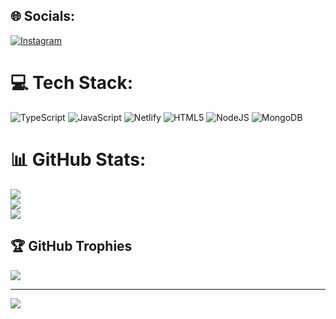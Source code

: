 
 
## 🌐 Socials:
[![Instagram](https://img.shields.io/badge/Instagram-%23E4405F.svg?logo=Instagram&logoColor=white)](https://instagram.com/ofcyourankitt) 

# 💻 Tech Stack:
![TypeScript](https://img.shields.io/badge/typescript-%23007ACC.svg?style=for-the-badge&logo=typescript&logoColor=white) ![JavaScript](https://img.shields.io/badge/javascript-%23323330.svg?style=for-the-badge&logo=javascript&logoColor=%23F7DF1E) ![Netlify](https://img.shields.io/badge/netlify-%23000000.svg?style=for-the-badge&logo=netlify&logoColor=#00C7B7) ![HTML5](https://img.shields.io/badge/html5-%23E34F26.svg?style=for-the-badge&logo=html5&logoColor=white) ![NodeJS](https://img.shields.io/badge/node.js-6DA55F?style=for-the-badge&logo=node.js&logoColor=white) ![MongoDB](https://img.shields.io/badge/MongoDB-%234ea94b.svg?style=for-the-badge&logo=mongodb&logoColor=white)
# 📊 GitHub Stats:
![](https://github-readme-stats.vercel.app/api?username=ofcyourankitt&theme=dark&hide_border=false&include_all_commits=false&count_private=false)<br/>
![](https://github-readme-streak-stats.herokuapp.com/?user=ofcyourankitt&theme=dark&hide_border=false)<br/>
![](https://github-readme-stats.vercel.app/api/top-langs/?username=ofcyourankitt&theme=dark&hide_border=false&include_all_commits=false&count_private=false&layout=compact)

## 🏆 GitHub Trophies
![](https://github-profile-trophy.vercel.app/?username=ofcyourankitt&theme=noctis_minimus&no-frame=false&no-bg=true&margin-w=4)

---
[![](https://visitcount.itsvg.in/api?id=ofcyourankitt&icon=0&color=0)](https://visitcount.itsvg.in)

<!-- Proudly created with GPRM ( https://gprm.itsvg.in ) -->
